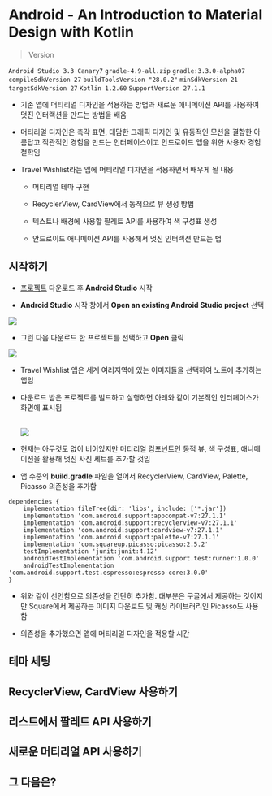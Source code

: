 # Android - An Introduction to Material Design with Kotlin

> Version

```Android Studio 3.3 Canary7``` ```gradle-4.9-all.zip``` ```gradle:3.3.0-alpha07``` ```compileSdkVersion 27``` ```buildToolsVersion "28.0.2"``` ```minSdkVersion 21``` ```targetSdkVersion 27``` ```Kotlin 1.2.60``` ```SupportVersion 27.1.1```

- 기존 앱에 머티리얼 디자인을 적용하는 방법과 새로운 애니메이션 API를 사용하여 멋진 인터랙션을 만드는 방법을 배움

- 머티리얼 디자인은 촉각 표면, 대담한 그래픽 디자인 및 유동적인 모션을 결합한 아름답고 직관적인 경험을 만드는 인터페이스이고 안드로이드 앱을 위한 사용자 경험 철학임

- Travel Wishlist라는 앱에 머티리얼 디자인을 적용하면서 배우게 될 내용

  - 머티리얼 테마 구현
  
  - RecyclerView, CardView에서 동적으로 뷰 생성 방법

  - 텍스트나 배경에 사용할 팔레트 API를 사용하여 색 구성표 생성

  - 안드로이드 애니메이션 API를 사용해서 멋진 인터랙션 만드는 법

## 시작하기

- <U>[프로젝트](sources/travelwishlist-starter.zip)</U> 다운로드 후 **Android Studio** 시작

- **Android Studio** 시작 창에서 **Open an existing Android Studio project** 선택

![](images/001.png)

- 그런 다음 다운로드 한 프로젝트를 선택하고 **Open** 클릭

![](images/002.png)

- Travel Wishlist 앱은 세계 여러지역에 있는 이미지들을 선택하여 노트에 추가하는 앱임

- 다운로드 받은 프로젝트를 빌드하고 실행하면 아래와 같이 기본적인 인터페이스가 화면에 표시됨

  <br>![](images/003.png)<br>

- 현재는 아무것도 없이 비어있지만 머티리얼 컴포넌트인 동적 뷰, 색 구성표, 애니메이션을 활용해 멋진 사진 세트를 추가할 것임

- 앱 수준의 **build.gradle** 파일을 열어서 RecyclerView, CardView, Palette, Picasso 의존성을 추가함

```
dependencies {
    implementation fileTree(dir: 'libs', include: ['*.jar'])
    implementation 'com.android.support:appcompat-v7:27.1.1'
    implementation 'com.android.support:recyclerview-v7:27.1.1'
    implementation 'com.android.support:cardview-v7:27.1.1'
    implementation 'com.android.support:palette-v7:27.1.1'
    implementation 'com.squareup.picasso:picasso:2.5.2'
    testImplementation 'junit:junit:4.12'
    androidTestImplementation 'com.android.support.test:runner:1.0.0'
    androidTestImplementation 'com.android.support.test.espresso:espresso-core:3.0.0'
}
```

- 위와 같이 선언함으로 의존성을 간단히 추가함. 대부분은 구글에서 제공하는 것이지만 Square에서 제공하는 이미지 다운로드 및 캐싱 라이브러리인 Picasso도 사용함

- 의존성을 추가했으면 앱에 머티리얼 디자인을 적용할 시간

## 테마 세팅

## RecyclerView, CardView 사용하기

## 리스트에서 팔레트 API 사용하기

## 새로운 머티리얼 API 사용하기

## 그 다음은?
